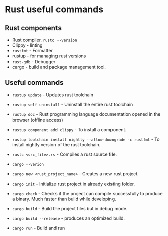 # Rust useful commands

## Rust components

- Rust compiler. `rustc --version`
- Clippy - linting
- `rustfmt` - Formatter
- rustup -  for managing rust versions
- `rust-gdb` - Debugger
- cargo - build and package management tool.

## Useful commands

- `rustup update` - Updates rust toolchain
- `rustup self uninstall` - Uninstall the entire rust toolchain
- `rustup doc` - Rust programming language documentation opened in the browser (offline access)
- `rustup component add clippy` - To install a component.
- `rustup toolchain install nightly --allow-downgrade -c rustfmt` - To install nightly version of the rust toolchain.

- `rustc <src_file>.rs` - Compiles a rust source file.

- `cargo --verion`
- `cargo new <rust_project_name>` - Creates a new rust project.
- `cargo init` - Initialize rust project in already existing folder.
- `cargo check` - Checks if the project can compile successfully to produce a binary. Much faster than build while developing.
- `cargo build` - Build the project files but in debug mode.
- `cargo build --release` - produces an optimized build.
- `cargo run` - Build and run
